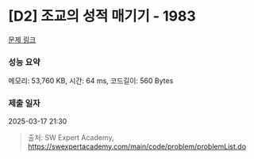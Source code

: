 # [D2] 조교의 성적 매기기 - 1983 

[문제 링크](https://swexpertacademy.com/main/code/problem/problemDetail.do?contestProbId=AV5PwGK6AcIDFAUq) 

### 성능 요약

메모리: 53,760 KB, 시간: 64 ms, 코드길이: 560 Bytes

### 제출 일자

2025-03-17 21:30



> 출처: SW Expert Academy, https://swexpertacademy.com/main/code/problem/problemList.do
